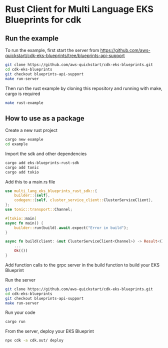 # Rust Client for Multi Language EKS Blueprints for cdk

## Run the example
To run the example, first start the server from https://github.com/aws-quickstart/cdk-eks-blueprints/tree/blueprints-api-support
```bash
git clone https://github.com/aws-quickstart/cdk-eks-blueprints.git
cd cdk-eks-blueprints
git checkout blueprints-api-support
make run-server
```

Then run the rust example by cloning this repository and running with make, cargo is required
```bash
make rust-example
```

## How to use as a package

Create a new rust project
```bash
cargo new example
cd example
```

Import the sdk and other dependencies
```bash
cargo add eks-blueprints-rust-sdk
cargo add tonic
cargo add tokio
```

Add this to a main.rs file
```rust
use multi_lang_eks_blueprints_rust_sdk::{
    builder::{self},
    codegen::{self, cluster_service_client::ClusterServiceClient},
};
use tonic::transport::Channel;

#[tokio::main]
async fn main() {
    builder::run(build).await.expect("Error in build");
}

async fn build(client: &mut ClusterServiceClient<Channel>) -> Result<(), tonic::Status> {
    ...
    Ok(())
}
```

Add function calls to the grpc server in the build function to build your EKS Blueprint

Run the server
```bash
git clone https://github.com/aws-quickstart/cdk-eks-blueprints.git
cd cdk-eks-blueprints
git checkout blueprints-api-support
make run-server
```

Run your code
```bash
cargo run
```

From the server, deploy your EKS Blueprint
```bash
npx cdk -a cdk.out/ deploy
```




